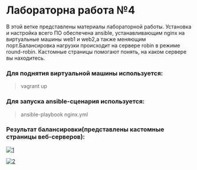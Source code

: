 
# Лабораторна работа №4


В этой ветке представлены материалы лабораторной работы. Установка и настройка всего ПО обеспечена ansible, устанавливающим nginx на виртуальные машины web1 и web2,а также меняющим порт.Балансировка нагрузки происходит на сервере robin в режиме round-robin. Кастомные страницы помогают понять, на каком сервере вы находитесь.

### Для поднятия виртуальной машины используется:
> vagrant up
### Для запуска ansible-сценария используется:
> ansible-playbook nginx.yml

### Результат балансировки(представлены кастомные страницы веб-серверов):
<a href="https://ibb.co/YhqDY8j"><img src="https://i.ibb.co/zZ08jbf/1.png" alt="1" border="0"></a>


<a href="https://ibb.co/rx5Q3f0"><img src="https://i.ibb.co/c62ywX3/2.png" alt="2" border="0"></a>
